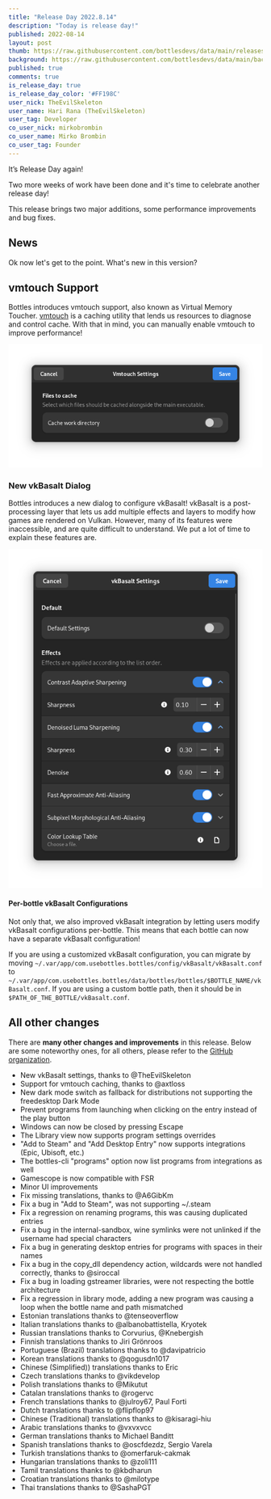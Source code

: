 ```yaml
---
title: "Release Day 2022.8.14"
description: "Today is release day!"
published: 2022-08-14
layout: post
thumb: https://raw.githubusercontent.com/bottlesdevs/data/main/releases/2022.8.14/release-day.png
background: https://raw.githubusercontent.com/bottlesdevs/data/main/backgrounds/2022.8.14.png
published: true
comments: true
is_release_day: true
is_release_day_color: '#FF198C'
user_nick: TheEvilSkeleton
user_name: Hari Rana (TheEvilSkeleton)
user_tag: Developer
co_user_nick: mirkobrombin
co_user_name: Mirko Brombin
co_user_tag: Founder
---
```


It’s Release Day again!

Two more weeks of work have been done and it's time to celebrate another release day!

This release brings two major additions, some performance improvements and bug fixes.

## News
Ok now let's get to the point. What's new in this version?

## vmtouch Support
Bottles introduces vmtouch support, also known as Virtual Memory Toucher.
[vmtouch](https://github.com/hoytech/vmtouch) is a caching utility that lends
us resources to diagnose and control cache. With that in mind, you can manually
enable vmtouch to improve performance!

![](/uploads/vmtouch-dialog.png)

### New vkBasalt Dialog
Bottles introduces a new dialog to configure vkBasalt! vkBasalt is a
post-processing layer that lets us add multiple effects and layers to modify how
games are rendered on Vulkan. However, many of its features were inaccessible,
and are quite difficult to understand. We put a lot of time to explain these
features are.

![](/uploads/vkbasalt-dialog.png)

#### Per-bottle vkBasalt Configurations
Not only that, we also improved vkBasalt integration by letting users modify
vkBasalt configurations per-bottle. This means that each bottle can now have
a separate vkBasalt configuration!

If you are using a customized vkBasalt configuration, you can migrate by moving
`~/.var/app/com.usebottles.bottles/config/vkBasalt/vkBasalt.conf` to
`~/.var/app/com.usebottles.bottles/data/bottles/bottles/$BOTTLE_NAME/vkBasalt.conf`.
If you are using a custom bottle path, then it should be in
`$PATH_OF_THE_BOTTLE/vkBasalt.conf`.

## All other changes
There are **many other changes and improvements** in this release. Below are 
some noteworthy ones, for all others, please refer to the 
[GitHub organization](https://github.com/bottlesdevs).

 * New vkBasalt settings, thanks to @TheEvilSkeleton
 * Support for vmtouch caching, thanks to @axtloss
 * New dark mode switch as fallback for distributions not supporting the freedesktop Dark Mode
 * Prevent programs from launching when clicking on the entry instead of the play button
 * Windows can now be closed by pressing Escape
 * The Library view now supports program settings overrides
 * "Add to Steam" and "Add Desktop Entry" now supports integrations (Epic, Ubisoft, etc.)
 * The bottles-cli "programs" option now list programs from integrations as well
 * Gamescope is now compatible with FSR
 * Minor UI improvements
 * Fix missing translations, thanks to @A6GibKm
 * Fix a bug in "Add to Steam", was not supporting ~/.steam
 * Fix a regression on renaming programs, this was causing duplicated entries
 * Fix a bug in the internal-sandbox, wine symlinks were not unlinked if the username had special characters
 * Fix a bug in generating desktop entries for programs with spaces in their names
 * Fix a bug in the copy_dll dependency action, wildcards were not handled correctly, thanks to @siroccal
 * Fix a bug in loading gstreamer libraries, were not respecting the bottle architecture
 * Fix a regression in library mode, adding a new program was causing a loop when the bottle name and path mismatched
 * Estonian translations thanks to @tenseoverflow  
 * Italian translations thanks to @albanobattistella, Kryotek
 * Russian translations thanks to Corvurius, @Knebergish
 * Finnish translations thanks to Jiri Grönroos
 * Portuguese (Brazil) translations thanks to @davipatricio
 * Korean translations thanks to @qogusdn1017
 * Chinese (Simplified)) translations thanks to Eric  
 * Czech translations thanks to @vikdevelop
 * Polish translations thanks to @Mikutut
 * Catalan translations thanks to @rogervc
 * French translations thanks to @julroy67, Paul Forti
 * Dutch translations thanks to @flipflop97
 * Chinese (Traditional) translations thanks to @kisaragi-hiu
 * Arabic translations thanks to @vxvxvcc
 * German translations thanks to Michael Banditt
 * Spanish translations thanks to @oscfdezdz, Sergio Varela
 * Turkish translations thanks to @omerfaruk-cakmak
 * Hungarian translations thanks to @zoli111
 * Tamil translations thanks to @kbdharun
 * Croatian translations thanks to @milotype
 * Thai translations thanks to @SashaPGT
